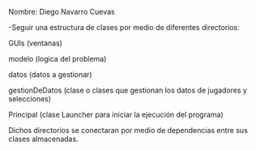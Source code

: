Nombre: Diego Navarro Cuevas

-Seguir una estructura de clases por medio de diferentes directorios: 

GUIs (ventanas)

modelo (logica del problema)

datos (datos a gestionar)

gestionDeDatos (clase o clases que gestionan los datos de jugadores y selecciones)

Principal (clase Launcher para iniciar la ejecución del programa)

Dichos directorios se conectaran por medio de dependencias entre sus clases almacenadas.
